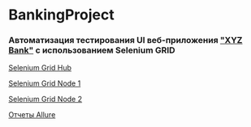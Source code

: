 # BankingProject

### Автоматизация тестирования UI веб-приложения ["XYZ Bank"](https://www.globalsqa.com/angularJs-protractor/BankingProject/#/login) с использованием Selenium GRID

[Selenium Grid Hub](http://62.217.176.206:4444/ui)

[Selenium Grid Node 1](http://62.217.177.48:5555)

[Selenium Grid Node 2](http://62.217.177.48:5556)

[Отчеты Allure](http://62.217.176.206:5252/allure-docker-service-ui/projects/default)
